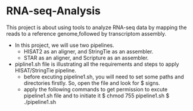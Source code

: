 # RNA-seq-Analysis
 This project is about using tools to analyze RNA-seq data by mapping the reads to a reference genome,followed by transcriptom assembly.
- In this project, we will use two pipelines. 
  - HISAT2 as an aligner, and StringTie as an assembler.
  - STAR as an aligner, and Scripture as an assembler. 
- pipline1.sh file is illustrating all the requirements and steps to apply HISAT/StringTie pipeline. 
  * before excuting pipeline1.sh, you will need to set some paths and directories firstly. So, open the file and look for $ signs.
  * apply the following commands to get permission to excute pipeline1.sh file and to initiate it
 $ chmod 755 pipeline1.sh 
 $ ./pipeline1.sh
  
